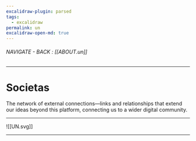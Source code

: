 ```yaml
---
excalidraw-plugin: parsed
tags:
  - excalidraw
permalink: un
excalidraw-open-md: true
---
```


###### NAVIGATE - BACK : [[ABOUT.un]]
-----
# **Societas**

The network of external connections—links and relationships that extend our ideas beyond this platform, connecting us to a wider digital community.


-----
![[UN.svg]]

----

<!--
==⚠  Switch to EXCALIDRAW VIEW in the MORE OPTIONS menu of this document. ⚠== You can decompress Drawing data with the command palette: 'Decompress current Excalidraw file'. For more info check in plugin settings under 'Saving'


# Excalidraw Data

## Text Elements
## Embedded Files
c9f1bddb4a8b44b840566d0b97a26a9653d7764e: [[888/_RESOURCES/ASSETS/888/ASSETS_.A/LAUGH_v01_.A.svg]]

%%
## Drawing
```json
{
	"type": "excalidraw",
	"version": 2,
	"source": "https://github.com/zsviczian/obsidian-excalidraw-plugin/releases/tag/2.8.2",
	"elements": [
		{
			"id": "8AzfiwTwBIA664e4_9vXb",
			"type": "image",
			"x": -111.72654127038038,
			"y": -314.9494416610054,
			"width": 309.155313329759,
			"height": 256.6045005756951,
			"angle": 0,
			"strokeColor": "transparent",
			"backgroundColor": "transparent",
			"fillStyle": "hachure",
			"strokeWidth": 1,
			"strokeStyle": "solid",
			"roughness": 1,
			"opacity": 100,
			"roundness": null,
			"seed": 1506583719,
			"version": 327,
			"versionNonce": 1916443977,
			"updated": 1738814143746,
			"isDeleted": false,
			"groupIds": [],
			"boundElements": [],
			"link": null,
			"locked": false,
			"fileId": "c9f1bddb4a8b44b840566d0b97a26a9653d7764e",
			"scale": [
				1,
				1
			],
			"index": "a0",
			"frameId": null,
			"status": "pending",
			"crop": null
		},
		{
			"type": "rectangle",
			"version": 1424,
			"versionNonce": 90836009,
			"index": "a1",
			"isDeleted": false,
			"id": "wm6LSIHcccHmnbCj9hhlI",
			"fillStyle": "solid",
			"strokeWidth": 4,
			"strokeStyle": "solid",
			"roughness": 0,
			"opacity": 100,
			"angle": 0,
			"x": -177.14816896201262,
			"y": -402.4021924823038,
			"strokeColor": "#6327D3",
			"backgroundColor": "transparent",
			"width": 421.17133792402524,
			"height": 422.53094746460766,
			"seed": 1514108871,
			"groupIds": [],
			"frameId": null,
			"roundness": null,
			"boundElements": [],
			"updated": 1738814143746,
			"link": null,
			"locked": false
		}
	],
	"appState": {
		"theme": "light",
		"viewBackgroundColor": "#000000",
		"currentItemStrokeColor": "#E1E1E1",
		"currentItemBackgroundColor": "transparent",
		"currentItemFillStyle": "solid",
		"currentItemStrokeWidth": 2,
		"currentItemStrokeStyle": "solid",
		"currentItemRoughness": 1,
		"currentItemOpacity": 100,
		"currentItemFontFamily": 5,
		"currentItemFontSize": 20,
		"currentItemTextAlign": "left",
		"currentItemStartArrowhead": null,
		"currentItemEndArrowhead": "arrow",
		"currentItemArrowType": "round",
		"scrollX": 288.1328125,
		"scrollY": 609.73046875,
		"zoom": {
			"value": 1
		},
		"currentItemRoundness": "round",
		"gridSize": 20,
		"gridStep": 5,
		"gridModeEnabled": false,
		"gridColor": {
			"Bold": "rgba(38, 38, 38, 0.5)",
			"Regular": "rgba(26, 26, 26, 0.5)"
		},
		"colorPalette": {
			"elementStroke": [
				"#FFFFFF",
				"#BFC5CB",
				"#A8AFB6",
				"#D53636",
				"#E15988",
				"#BB63D1",
				"#5D3BC2",
				"#3851C9",
				"#54A0E7",
				"#7AE1F4",
				"#80F7D3",
				"#75D488",
				"#BAF26B",
				"#FF9019",
				"#F05F26"
			],
			"elementBackground": [
				"transparent",
				"#252B31",
				"#697179",
				"#AD0505",
				"#B61950",
				"#9724B4",
				"#360DAF",
				"#0A2CB3",
				"#1982DD",
				"#40D5EA",
				"#47EDBB",
				"#3FBF56",
				"#9AE136",
				"#FAB005",
				"#EB6C02"
			],
			"canvasBackground": [
				"#000000",
				"#050607",
				"#0A0C0E",
				"#0A0000",
				"#0F0006",
				"#0B030F",
				"#03000F",
				"#000512",
				"#000E18",
				"#031A1C",
				"#031912",
				"#041407",
				"#141C03",
				"#241E00",
				"#190E00"
			]
		},
		"currentStrokeOptions": null,
		"frameRendering": {
			"enabled": true,
			"clip": true,
			"name": true,
			"outline": true
		},
		"objectsSnapModeEnabled": false,
		"activeTool": {
			"type": "selection",
			"customType": null,
			"locked": false,
			"lastActiveTool": null
		}
	},
	"files": {}
}
```
%%



-->